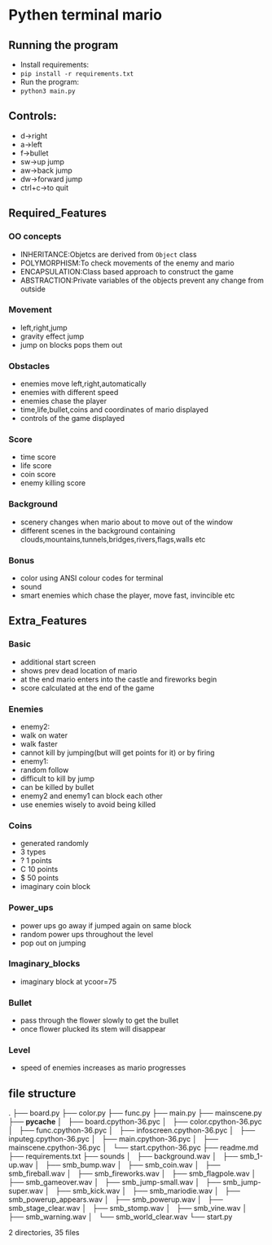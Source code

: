 # Pythen terminal mario

## Running the program

- Install requirements:
 - `pip install -r requirements.txt`
- Run the program:
 - `python3 main.py`

## Controls:

- d->right
- a->left
- f->bullet
- sw->up jump
- aw->back jump
- dw->forward jump
- ctrl+c->to quit

## Required_Features
 ### OO concepts
 - INHERITANCE:Objetcs are derived from `Object` class
 - POLYMORPHISM:To check movements of the enemy and mario
 - ENCAPSULATION:Class based approach to construct the game
 - ABSTRACTION:Private variables of the objects prevent any change from outside 

 ### Movement
 - left,right,jump
 - gravity effect jump
 - jump on blocks pops them out

 ### Obstacles
 - enemies move left,right,automatically
 - enemies with different speed
 - enemies chase the player
 - time,life,bullet,coins and coordinates of mario displayed
 - controls of the game displayed
 
 ### Score
 - time score
 - life score
 - coin score
 - enemy killing score

 ### Background
 - scenery changes when mario about to move out of the window
 - different scenes in the background containing clouds,mountains,tunnels,bridges,rivers,flags,walls etc

 ### Bonus
 - color using ANSI colour codes for terminal
 - sound
 - smart enemies which chase the player, move fast, invincible etc

## Extra_Features

### Basic
- additional start screen
- shows prev dead location of mario
- at the end mario enters into the castle and fireworks begin
- score calculated at the end of the game

### Enemies
- enemy2:
- walk on water
- walk faster
- cannot kill by jumping(but will get points for it) or by firing
- enemy1:
- random follow
- difficult to kill by jump
- can be killed by bullet
- enemy2 and enemy1 can block each other
- use enemies wisely to avoid being killed

### Coins
- generated randomly
- 3 types
- ? 1 points
- C 10 points
- $ 50 points
- imaginary coin block

### Power_ups
- power ups go away if jumped again on same block
- random power ups throughout the level
- pop out on jumping

### Imaginary_blocks
- imaginary block at ycoor=75

### Bullet
- pass through the flower slowly to get the bullet
- once flower plucked its stem will disappear

### Level
- speed of enemies increases as mario progresses

## file structure

.
├── board.py
├── color.py
├── func.py
├── main.py
├── mainscene.py
├── __pycache__
│   ├── board.cpython-36.pyc
│   ├── color.cpython-36.pyc
│   ├── func.cpython-36.pyc
│   ├── infoscreen.cpython-36.pyc
│   ├── inputeg.cpython-36.pyc
│   ├── main.cpython-36.pyc
│   ├── mainscene.cpython-36.pyc
│   └── start.cpython-36.pyc
├── readme.md
├── requirements.txt
├── sounds
│   ├── background.wav
│   ├── smb_1-up.wav
│   ├── smb_bump.wav
│   ├── smb_coin.wav
│   ├── smb_fireball.wav
│   ├── smb_fireworks.wav
│   ├── smb_flagpole.wav
│   ├── smb_gameover.wav
│   ├── smb_jump-small.wav
│   ├── smb_jump-super.wav
│   ├── smb_kick.wav
│   ├── smb_mariodie.wav
│   ├── smb_powerup_appears.wav
│   ├── smb_powerup.wav
│   ├── smb_stage_clear.wav
│   ├── smb_stomp.wav
│   ├── smb_vine.wav
│   ├── smb_warning.wav
│   └── smb_world_clear.wav
└── start.py

2 directories, 35 files
